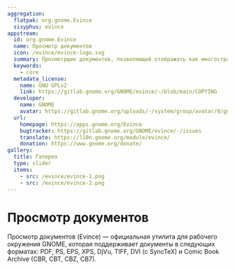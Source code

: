 ```yaml
---
aggregation:
  flatpak: org.gnome.Evince
  sisyphus: evince
appstream:
  id: org.gnome.Evince
  name: Просмотр документов
  icon: /evince/evince-logo.svg
  summary: Просмотрщик документов, позволяющий отображать как многостраничные, так и одностраничные форматы документов, такие как PDF и Postscript
  keywords:
    - core
  metadata_license:
    name: GNU GPLv2
    link: https://gitlab.gnome.org/GNOME/evince/-/blob/main/COPYING
  developer:
    name: GNOME
    avatar: https://gitlab.gnome.org/uploads/-/system/group/avatar/8/gnomelogo.png?width=48
  url:
    homepage: https://apps.gnome.org/Evince
    bugtracker: https://gitlab.gnome.org/GNOME/evince/-/issues
    translate: https://l10n.gnome.org/module/evince/
    donation: https://www.gnome.org/donate/
gallery:
  title: Галерея
  type: slider
  items:
    - src: /evince/evince-1.png
    - src: /evince/evince-2.png
---
```


# Просмотр документов

Просмотр документов (Evince) — официальная утилита для рабочего окружения GNOME, которая поддерживает документы в следующих форматах: PDF, PS, EPS, XPS, DjVu, TIFF, DVI (с SyncTeX) и Comic Book Archive (CBR, CBT, CBZ, CB7).

<AGWGallery />

<!--@include: @apps/.parts/install/content-repo.md-->
<!--@include: @apps/.parts/install/content-flatpak.md-->
